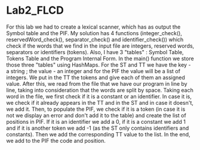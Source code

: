 # Lab2_FLCD

For this lab we had to create a lexical scanner, which has as output the Symbol table and the PIF. 
My solution has 4 functions (integer_check(), reservedWord_check(), separator_check() and identifier_check()) which check if the words that we find in the input file are integers, reserved words, separators or identifiers (tokens). Also, I have 3 "tables" : Symbol Table, Tokens Table and the Program Internal Form. In the main() function we store those three "tables" using HashMaps. For the ST and TT we have the key - a string ; the value - an integer and for the PIF the value will be a list of integers. We put in the TT the tokens and give each of them an assigned value. After this, we read from the file that we have our program in line by line, taking into consideration that the words are split by space. Taking each word in the file, we first check if it is a constant or an identifier. In case it is, we check if it already appears in the TT and in the ST and in case it doesn't, we add it. Then, to populate the PIF, we check if it is a token (in case it is not we display an error and don't add it to the table) and create the list of positions in PIF. If it is an identifier we add a 0, if it is a constant we add 1 and if it is another token we add -1 (as the ST only contains identifiers and constants). Then we add the corresponding TT value to the list. In the end, we add to the PIF the code and position.
